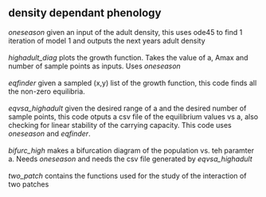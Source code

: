 ## density dependant phenology
*oneseason* given an input of the adult density, this uses ode45 to find 1 iteration of model 1 and outputs the next years adult density<br /><br />
*highadult_diag* plots the growth function. Takes the value of a, Amax and number of sample points as inputs. Uses *oneseason*<br /><br />
*eqfinder* given a sampled (x,y) list of the growth function, this code finds all the non-zero equilibria. <br /><br />
*eqvsa_highadult* given the desired range of a and the desired number of sample points, this code otputs a csv file of the equilibrium values vs a, also checking for linear stability of the carrying capacity. This code uses *oneseason* and *eqfinder*. <br /><br />
*bifurc_high* makes a bifurcation diagram of the population vs. teh paramter a. Needs *oneseason* and needs the csv file generated by *eqvsa_highadult*<br /><br />
*two_patch* contains the functions used for the study of the interaction of two patches
